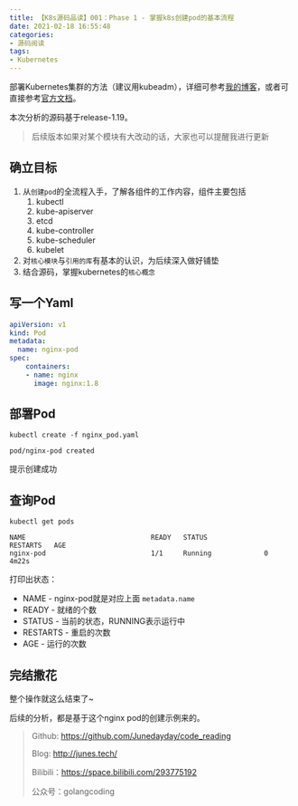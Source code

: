 ```yaml
---
title: 【K8s源码品读】001：Phase 1 - 掌握k8s创建pod的基本流程
date: 2021-02-18 16:55:48
categories: 
- 源码阅读
tags:
- Kubernetes
---
```


部署Kubernetes集群的方法（建议用kubeadm），详细可参考[我的博客](http://www.junes.tech/?p=150)，或者可直接参考[官方文档](https://kubernetes.io/zh/docs/setup/production-environment/tools/kubeadm/)。

本次分析的源码基于release-1.19。

> 后续版本如果对某个模块有大改动的话，大家也可以提醒我进行更新

## 确立目标

1. 从`创建pod`的全流程入手，了解各组件的工作内容，组件主要包括
   1. kubectl
   2. kube-apiserver
   3. etcd
   4. kube-controller
   5. kube-scheduler
   6. kubelet
2. 对`核心模块`与`引用的库`有基本的认识，为后续深入做好铺垫
3. 结合源码，掌握kubernetes的`核心概念`



## 写一个Yaml

```yaml
apiVersion: v1
kind: Pod
metadata:
  name: nginx-pod
spec:
    containers:
    - name: nginx
      image: nginx:1.8
```



## 部署Pod

```shell
kubectl create -f nginx_pod.yaml

pod/nginx-pod created
```

提示创建成功



## 查询Pod

```shell
kubectl get pods

NAME                               READY   STATUS              RESTARTS   AGE
nginx-pod                          1/1     Running             0          4m22s
```

打印出状态：

- NAME - nginx-pod就是对应上面 `metadata.name`
- READY - 就绪的个数
- STATUS - 当前的状态，RUNNING表示运行中
- RESTARTS - 重启的次数
- AGE - 运行的次数



## 完结撒花

整个操作就这么结束了~

后续的分析，都是基于这个nginx pod的创建示例来的。



> Github: https://github.com/Junedayday/code_reading
>
> Blog: http://junes.tech/
>
> Bilibili：https://space.bilibili.com/293775192
>
> 公众号：golangcoding

